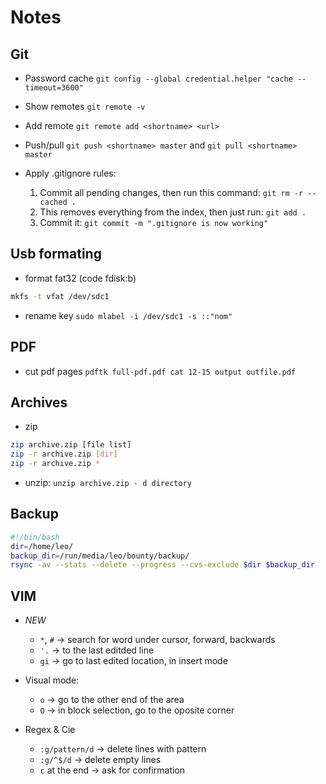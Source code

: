 # Notes

## Git
- Password cache
`git config --global credential.helper "cache --timeout=3600"`
- Show remotes
`git remote -v`
- Add remote
`git remote add <shortname> <url>`
- Push/pull
`git push <shortname> master` and `git pull <shortname> master`

- Apply .gitignore rules:
	1. Commit all pending changes, then run this command:
	`git rm -r --cached .`
	1. This removes everything from the index, then just run:
	`git add .`
	1. Commit it:
	`git commit -m ".gitignore is now working"`


## Usb formating
- format fat32 (code fdisk:b)
```sh
mkfs -t vfat /dev/sdc1 
```
- rename key
`sudo mlabel -i /dev/sdc1 -s ::"nom"`

## PDF
- cut pdf pages
`pdftk full-pdf.pdf cat 12-15 output outfile.pdf`


## Archives
- zip
```sh
zip archive.zip [file list]
zip -r archive.zip [dir]
zip -r archive.zip *
```

- unzip: 
`unzip archive.zip - d directory`

## Backup
```sh
#!/bin/bash
dir=/home/leo/
backup_dir=/run/media/leo/bounty/backup/
rsync -av --stats --delete --progress --cvs-exclude $dir $backup_dir
```

## VIM

- _NEW_
	* `*`, `#` -> search for word under cursor, forward, backwards
	* `'.`  -> to the last editded line
	* `gi`  -> go to last edited location, in insert mode

- Visual mode:
	* `o`   -> go to the other end of the area
	* `O`   -> in block selection, go to the oposite corner

- Regex & Cie
	* `:g/pattern/d` -> delete lines with pattern
	* `:g/^$/d`      -> delete empty lines
	* `c` at the end -> ask for confirmation
